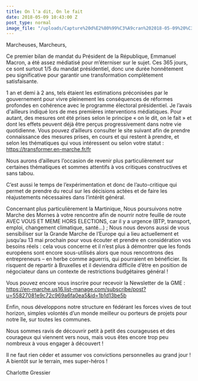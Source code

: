 ```yaml
---
title: On l'a dit, On le fait
date: 2018-05-09 10:43:00 Z
post_type: normal
image_file: "/uploads/Capture%20d%E2%80%99%C3%A9cran%202018-05-09%20%C3%A0%2006.46.39.png"
---
```


Marcheuses, Marcheurs,


Ce premier bilan de mandat du Président de la République, Emmanuel Macron, a été assez médiatisé pour m’éterniser sur le sujet.
Ces 365 jours, ce sont surtout 1/5 du mandat présidentiel, donc une durée honnêtement peu significative pour garantir une transformation complètement satisfaisante.


1 an et demi à 2 ans, tels étaient les estimations préconisées par le gouvernement pour vivre pleinement les conséquences de réformes profondes en cohérence avec le programme électoral présidentiel. Je l’avais d'ailleurs indiqué lors de mes premières interventions médiatiques.
Pour autant, des mesures ont été prises selon le principe « on le dit, on le fait » et dont les effets peuvent déjà être perçus progressivement dans notre vie quotidienne. Vous pouvez d’ailleurs consulter le site suivant afin de prendre connaissance des mesures prises, en cours et qui restent à prendre, et selon les thématiques qui vous intéressent ou selon votre statut :
https://transformer.en-marche.fr/fr


Nous aurons d’ailleurs l’occasion de revenir plus particulièrement sur certaines thématiques et sommes attentifs à vos critiques constructives et sans tabou.


C’est aussi le temps de l’expérimentation et donc de l’auto-critique qui permet de prendre du recul sur les décisions actées et de faire les réajustements nécessaires dans l’intérêt général.


Concernant plus particulièrement la Martinique,
Nous poursuivons notre Marche des Mornes à votre rencontre afin de nourrir notre feuille de route AVEC VOUS ET MEME HORS ELECTIONS, car il y a urgence (BTP, transport, emploi, changement climatique, santé…) ;
Nous nous devons aussi de vous sensibiliser sur la Grande Marche de l’Europe qui a lieu actuellement et jusqu’au 13 mai prochain pour vous écouter et prendre en considération vos besoins réels : cela vous concerne et il n’est plus à démontrer que les fonds européens sont encore sous-utilisés alors que nous rencontrons des entrepreneurs – en herbe comme aguerris, qui pourraient en bénéficier. Ils risquent de repartir à Bruxelles et il deviendra difficile d’être en position de négociateur dans un contexte de restrictions budgétaires général !


Vous pouvez encore vous inscrire pour recevoir la Newsletter de la GME :
https://en-marche.us16.list-manage.com/subscribe/post?u=55827081e9c72c969a6fa0ea5&id=1b1d13be5b


Enfin, nous développons notre structure en fédérant les forces vives de tout horizon, simples volontés d’un monde meilleur ou porteurs de projets pour notre île, sur toutes les communes.


Nous sommes ravis de découvrir petit à petit des courageuses et des courageux qui viennent vers nous, mais vous êtes encore trop peu nombreux à vous engager à découvert !


Il ne faut rien céder et assumer vos convictions personnelles au grand jour !
A bientôt sur le terrain, mes super-héros !


Charlotte Gressier